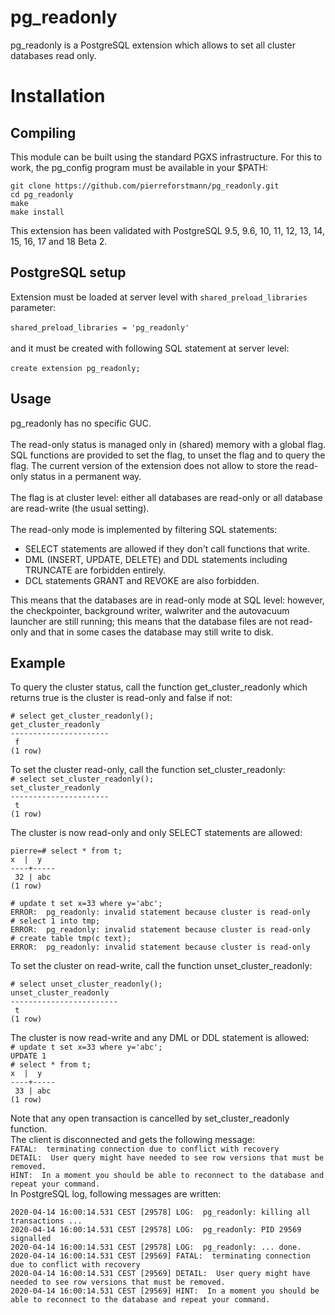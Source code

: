 # pg_readonly
pg_readonly is a PostgreSQL extension which allows to set all cluster databases read only.


# Installation
## Compiling

This module can be built using the standard PGXS infrastructure. For this to work, the pg_config program must be available in your $PATH:

`git clone https://github.com/pierreforstmann/pg_readonly.git` <br>
`cd pg_readonly` <br>
`make` <br>
`make install` <br>

This extension has been validated with PostgreSQL 9.5, 9.6, 10, 11, 12, 13, 14, 15, 16, 17 and 18 Beta 2.

## PostgreSQL setup

Extension must be loaded at server level with `shared_preload_libraries` parameter:
<br> <br>
`shared_preload_libraries = 'pg_readonly'`
<br><br>
and it must be created with following SQL statement at server level:
<br><br>
`create extension pg_readonly;`
<br>


## Usage
pg_readonly has no specific GUC. <br><br>
The read-only status is managed only in (shared) memory with a global flag. SQL functions are provided to set the flag, to unset the flag and to query the flag.
The current version of the extension does not allow to store the read-only status in a permanent way.<br><br>
The flag is at cluster level: either all databases are read-only or all database are read-write (the usual setting).<br><br>
The read-only mode is implemented by filtering SQL statements: 
<ul>
<li>SELECT statements are allowed if they don't call functions that write. </li>
<li>DML (INSERT, UPDATE, DELETE) and DDL statements including TRUNCATE are forbidden entirely. </li>
<li> DCL statements GRANT and REVOKE are also forbidden. </li>
</ul>
This means that the databases are in read-only mode at SQL level: however, the checkpointer, background writer, walwriter and the autovacuum launcher are still running; this means that the database files are not read-only and that in some cases the database may still write to disk.<br>


## Example

To query the cluster status, call the function get_cluster_readonly which returns true is the cluster is read-only and false if not: <br>

`# select get_cluster_readonly();`<br>
` get_cluster_readonly `<br>
`----------------------`<br>
` f`<br>
`(1 row)`<br>

To set the cluster read-only, call the function set_cluster_readonly:<br>
`# select set_cluster_readonly();`<br>
` set_cluster_readonly ` <br>
`----------------------` <br>
` t` <br>
`(1 row)`

The cluster is now read-only and only SELECT statements are allowed:

`pierre=# select * from t;`<br>
` x  |  y  `<br>
`----+-----`<br>
` 32 | abc`<br>
`(1 row)`<br>

`# update t set x=33 where y='abc';`<br>
`ERROR:  pg_readonly: invalid statement because cluster is read-only`<br>
`# select 1 into tmp;`<br>
`ERROR:  pg_readonly: invalid statement because cluster is read-only`<br>
`# create table tmp(c text);`<br>
`ERROR:  pg_readonly: invalid statement because cluster is read-only`<br>

To set the cluster on read-write, call the function unset_cluster_readonly:

`# select unset_cluster_readonly();`<br>
` unset_cluster_readonly `<br>
`------------------------`<br>
` t`<br>
`(1 row)`<br>

The cluster is now read-write and any DML or DDL statement is allowed:<br>
`# update t set x=33 where y='abc';`<br>
`UPDATE 1`<br>
`# select * from t;`<br>
` x  |  y  `<br>
`----+-----`<br>
` 33 | abc`<br>
`(1 row)`<br>

Note that any open transaction is cancelled by set_cluster_readonly function.<br>
The client is disconnected and gets the following message: <br>
`FATAL:  terminating connection due to conflict with recovery`<br>
`DETAIL:  User query might have needed to see row versions that must be removed.`<br>
`HINT:  In a moment you should be able to reconnect to the database and repeat your command.`<br>
In PostgreSQL log, following messages are written:<br>

`2020-04-14 16:00:14.531 CEST [29578] LOG:  pg_readonly: killing all transactions ...`<br>
`2020-04-14 16:00:14.531 CEST [29578] LOG:  pg_readonly: PID 29569 signalled`<br>
`2020-04-14 16:00:14.531 CEST [29578] LOG:  pg_readonly: ... done.`<br>
`2020-04-14 16:00:14.531 CEST [29569] FATAL:  terminating connection due to conflict with recovery`<br>
`2020-04-14 16:00:14.531 CEST [29569] DETAIL:  User query might have needed to see row versions that must be removed.`<br>
`2020-04-14 16:00:14.531 CEST [29569] HINT:  In a moment you should be able to reconnect to the database and repeat your command.`<br>


